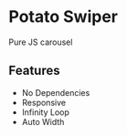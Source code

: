 # Potato Swiper
Pure JS carousel
## Features
* No Dependencies
* Responsive
* Infinity Loop
* Auto Width
